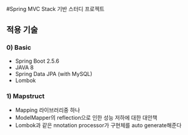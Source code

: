 #Spring MVC Stack 기반 스터디 프로젝트
## 적용 기술

### 0) Basic
- Spring Boot 2.5.6
- JAVA 8
- Spring Data JPA (with MySQL)
- Lombok

### 1) Mapstruct
- Mapping 라이브러리중 하나
- ModelMapper의 reflection으로 인한 성능 저하에 대한 대안책
- Lombok과 같은 nnotation processor가 구현체를 auto generate해준다

